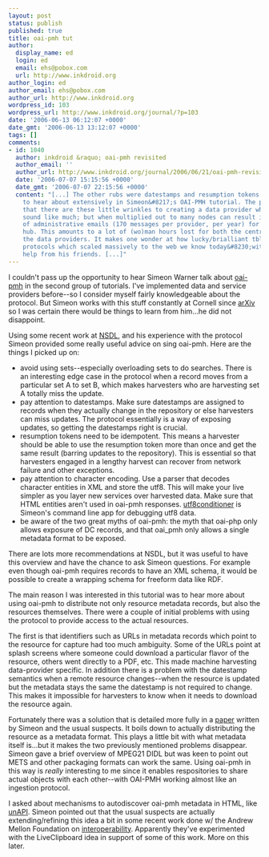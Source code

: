 ```yaml
---
layout: post
status: publish
published: true
title: oai-pmh tut
author:
  display_name: ed
  login: ed
  email: ehs@pobox.com
  url: http://www.inkdroid.org
author_login: ed
author_email: ehs@pobox.com
author_url: http://www.inkdroid.org
wordpress_id: 103
wordpress_url: http://www.inkdroid.org/journal/?p=103
date: '2006-06-13 06:12:07 +0000'
date_gmt: '2006-06-13 13:12:07 +0000'
tags: []
comments:
- id: 1040
  author: inkdroid &raquo; oai-pmh revisited
  author_email: ''
  author_url: http://www.inkdroid.org/journal/2006/06/21/oai-pmh-revisited/
  date: '2006-07-07 15:15:56 +0000'
  date_gmt: '2006-07-07 22:15:56 +0000'
  content: "[...] The other rubs were datestamps and resumption tokens which I got
    to hear about extensively in Simeon&#8217;s OAI-PMH tutorial. The point being
    that there are these little wrinkles to creating a data provider which don&#8217;t
    sound like much; but when multiplied out to many nodes can result in an explosion
    of administrative emails (170 messages per provider, per year) for the central
    hub. This amounts to a lot of (wo)man hours lost for both the central hub and
    the data providers. It makes one wonder at how lucky/brialliant tbl was in creating
    protocols which scaled massively to the web we know today&#8230;with a little
    help from his friends. [...]"
---
```

<p>I couldn't pass up the opportunity to hear Simeon Warner talk about <a href="http://www.openarchives.org">oai-pmh</a> in the second group of tutorials. I've implemented data and service providers before--so I consider myself fairly knowledgeable about the protocol. But Simeon works with this stuff constantly at Cornell since <a href="http://arxiv.org">arXiv</a> so I was certain there would be things to learn from him...he did not disappoint.</p>
<p>Using some recent work at <a href="http://web.archive.org/web/20070702003636/http://oai-best.comm.nsdl.org:80/cgi-bin/wiki.pl?">NSDL</a>, and his experience with the protocol Simeon provided some really useful advice on sing oai-pmh. Here are the things I picked up on:</p>
<ul>
<li>avoid using sets--especially overloading sets to do searches. There is an interesting edge case in the protocol when a record moves from a particular set A to set B, which makes harvesters who are harvesting set A totally miss the update.</li>
<li>pay attention to datestamps. Make sure datestamps are assigned to records when they actually change in the repository or else harvesters can miss updates. The protocol essentially is a way of exposing updates, so getting the datestamps right is crucial.</li>
<li>resumption tokens need to be idempotent. This means a harvester should be able to use the resumption token more than once and get the same result (barring updates to the repository). This is essential so that harvesters engaged in a lengthy harvest can recover from network failure and other exceptions.</li>
<li>pay attention to character encoding. Use a parser that decodes character entities in XML and store the utf8. This will make your live simpler as you layer new services over harvested data. Make sure that HTML entities aren't used in oai-pmh responses. <a href="http://www.cs.cornell.edu/people/simeon/software/utf8conditioner/">utf8conditioner</a> is Simeon's command line app for debugging utf8 data.</li>
<li>be aware of the two great myths of oai-pmh: the myth that oai-php only allows exposure of DC records, and that oai_pmh only allows a single metadata format to be exposed.</li>
</ul>
<p>There are lots more recommendations at NSDL, but it was useful to have this overview and have the chance to ask Simeon questions. For example even though oai-pmh requires records to have an XML schema, it would be possible to create a wrapping schema for freeform data like RDF.</p>
<p>The main reason I was interested in this tutorial was to hear more about using oai-pmh to distribute not only resource metadata records, but also the resources themselves. There were a couple of initial problems with using the protocol to provide access to the actual resources.</p>
<p>The first is that identifiers such as URLs in metadata records which point to the resource for capture had too much ambiguity. Some of the URLs point at splash screens where someone could download a particular flavor of the resource, others went directly to a PDF, etc. This made machine harvesting data-provider specific. In addition there is a problem with the datestamp semantics when a remote resource changes--when the resource is updated but the metadata stays the same the datestamp is not required to change. This makes it impossible for harvesters to know when it needs to download the resource again.</p>
<p>Fortunately there was a solution that is detailed more fully in a <a href="http://dlib.org/dlib/december04/vandesompel/12vandesompel.html">paper</a> written by Simeon and the usual suspects. It boils down to actually distributing the resource as a metadata format. This plays a little bit with what metadata itself is...but it makes the two previously mentioned problems disappear. Simeon gave a brief overview of MPEG21 DIDL but was keen to point out METS and other packaging formats can work the same. Using oai-pmh in this way is <em>really</em> interesting to me since it enables respositories to share actual objects with each other--with OAI-PMH working almost like an ingestion protocol.</p>
<p>I asked about mechanisms to autodiscover oai-pmh metadata in HTML, like <a href="http://unapi.info">unAPI</a>. Simeon pointed out that the usual suspects are actually extending/refining this idea a bit in some recent work done w/ the Andrew Mellon Foundation on <a href="http://msc.mellon.org/Meetings/Interop/presentations">interoperability</a>. Apparently they've experimented with the LiveClipboard idea in support of some of this work. More on this later.</p>
